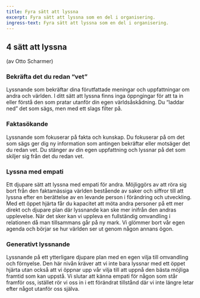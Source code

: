 ```yaml
---
title: Fyra sätt att lyssna
excerpt: Fyra sätt att lyssna som en del i organisering.
ingress-text: Fyra sätt att lyssna som en del i organisering.
---
```

## 4 sätt att lyssna
(av Otto Scharmer)

### Bekräfta det du redan “vet”
Lyssnande som bekräftar dina förutfattade meningar och
uppfattningar om andra och världen. I ditt sätt att lyssna
finns inga öppngingar för att ta in eller förstå den som pratar
utanför din egen världsåskådning. Du “laddar ned” det som sägs,
men med ett slags filter på.

### Faktasökande
Lyssnande som fokuserar på fakta och kunskap. Du fokuserar på om
det som sägs ger dig ny information som antingen bekräftar eller
motsäger det du redan vet. Du stänger av din egen uppfattning
och lyssnar på det som skiljer sig från det du redan vet.

### Lyssna med empati
Ett djupare sätt att lyssna med empati för andra. Möjliggörs
av att röra sig bort från den faktamässiga världen bestående
av saker och siffror till att lyssna efter en berättelse av
en levande person i förändring och utveckling. Med ett öppet
hjärta får du kapacitet att möta andra personer på ett mer
direkt och djupare plan där lyssnande kan ske mer inifrån den
andras upplevelse. När det sker kan vi uppleva en fullständig
omvandling i relationen då man tillsammans går på ny mark. Vi
glömmer bort vår egen agenda och börjar se hur världen ser ut
genom någon annans ögon.

### Generativt lyssnande
Lyssnande på ett ytterligare djupare plan med en egen vilja till
omvandling och förnyelse. Den här nivån kräver att vi inte bara
lyssnar med ett öppet hjärta utan också att vi öppnar upp vår
vilja till att uppnå den bästa möjliga framtid som kan uppstå.
Vi slutar att känna empati för någon som står framför oss,
istället rör vi oss in i ett förändrat tillstånd där vi inte
längre letar efter något utanför oss själva.
